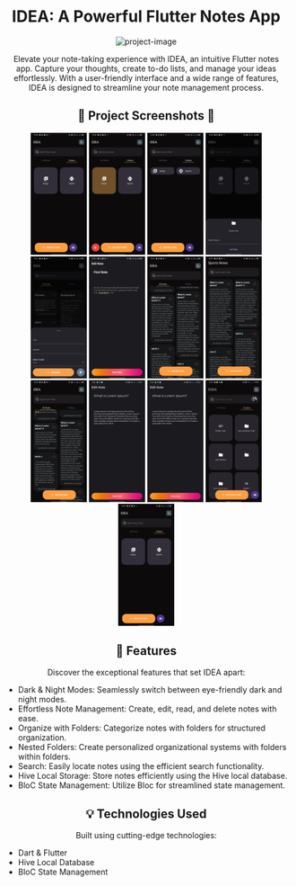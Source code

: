<!-- Project Title -->
<h1 align="center" id="title">IDEA: A Powerful Flutter Notes App</h1>

<!-- Project Description -->
<p align="center"><img src="https://socialify.git.ci/Eldeengawy/idea/image?description=1&amp;descriptionEditable=%22Idea%20is%20a%20Flutter%20notes%20app%20with%20dark%20%26%20night%20mode%2C%20CRUD%20operations%20for%20notes%20and%20folders%20using%20Hive%20local%20DB%2C%20nested%20folders%2C%20and%20efficient%20search%20functionality.%20Stay%20organized%20and%20capture%20ideas%20effortlessly.%22&amp;font=KoHo&amp;language=1&amp;name=1&amp;owner=1&amp;stargazers=1&amp;theme=Auto" alt="project-image"></p>

<p align="center">Elevate your note-taking experience with IDEA, an intuitive Flutter notes app. Capture your thoughts, create to-do lists, and manage your ideas effortlessly. With a user-friendly interface and a wide range of features, IDEA is designed to streamline your note management process.</p>

<!-- Project Screenshots -->
<h2 align="center">📸 Project Screenshots 📸</h2>
<p align="center">
   <img src="assets/Screenshots/1.jpg" alt="Screenshot 1" width="100">
    <img src="assets/Screenshots/2.jpg" alt="Screenshot 2" width="100">
    <img src="assets/Screenshots/3.jpg" alt="Screenshot 3" width="100">
    <img src="assets/Screenshots/4.jpg" alt="Screenshot 4" width="100">
    <img src="assets/Screenshots/5.jpg" alt="Screenshot 5" width="100">
    <img src="assets/Screenshots/6.jpg" alt="Screenshot 6" width="100">
    <img src="assets/Screenshots/7.jpg" alt="Screenshot 7" width="100">
    <img src="assets/Screenshots/8.jpg" alt="Screenshot 8" width="100">
    <img src="assets/Screenshots/9.jpg" alt="Screenshot 9" width="100">
    <img src="assets/Screenshots/10.jpg" alt="Screenshot 10" width="100">
    <img src="assets/Screenshots/11.jpg" alt="Screenshot 11" width="100">
    <img src="assets/Screenshots/12.jpg" alt="Screenshot 12" width="100">
    <img src="assets/Screenshots/13.jpg" alt="Screenshot 13" width="100">
  <!-- Add more screenshots... -->
</p>

<!-- Features -->
<h2 align="center">🚀 Features</h2>
<p align="center">Discover the exceptional features that set IDEA apart:</p>

<ul>
  <li>Dark & Night Modes: Seamlessly switch between eye-friendly dark and night modes.</li>
  <li>Effortless Note Management: Create, edit, read, and delete notes with ease.</li>
  <li>Organize with Folders: Categorize notes with folders for structured organization.</li>
  <li>Nested Folders: Create personalized organizational systems with folders within folders.</li>
  <li>Search: Easily locate notes using the efficient search functionality.</li>
  <li>Hive Local Storage: Store notes efficiently using the Hive local database.</li>
  <li>BloC State Management: Utilize Bloc for streamlined state management.</li>
</ul>

<!-- Technologies Used -->
<h2 align="center">💡 Technologies Used</h2>
<p align="center">Built using cutting-edge technologies:</p>

<ul>
  <li>Dart & Flutter</li>
  <li>Hive Local Database</li>
  <li>BloC State Management</li>
  <!-- Add more technologies... -->
</ul>
